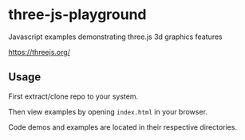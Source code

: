 # three-js-playground

Javascript examples demonstrating three.js 3d graphics features

https://threejs.org/

## Usage

First extract/clone repo to your system.

Then view examples by opening `index.html` in your browser.

Code demos and examples are located
in their respective directories.